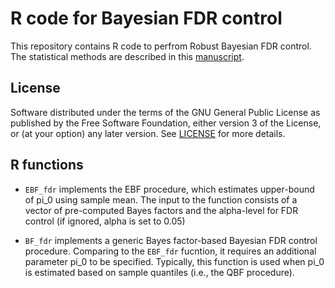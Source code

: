 # R code for Bayesian FDR control

This repository contains R code to perfrom Robust Bayesian FDR control. The statistical methods are described in this [manuscript](https://arxiv.org/abs/1311.3981). 


## License

Software distributed under the terms of the GNU General Public License as published by the Free Software Foundation, either version 3 of the License, or (at your option) any later version. See [LICENSE](http://www.gnu.org/licenses/gpl-3.0.en.html) for more details.


## R functions

* ``EBF_fdr`` implements the EBF procedure, which estimates upper-bound of pi_0 using sample mean. The input to the function consists of a vector of pre-computed Bayes factors and the alpha-level for FDR control (if ignored, alpha is set to 0.05)


* ``BF_fdr`` implements a generic Bayes factor-based Bayesian FDR control procedure. Comparing to the ``EBF_fdr`` fucntion, it requires an additional parameter pi_0 to be specified. Typically, this function is used when pi_0 is estimated based on sample quantiles (i.e., the QBF procedure).


 

